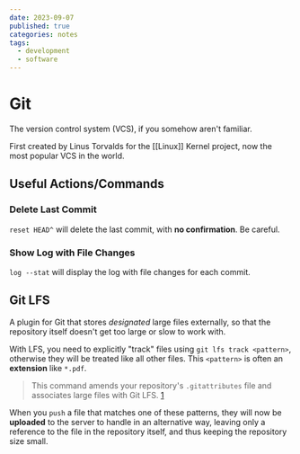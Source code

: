 ```yaml
---
date: 2023-09-07
published: true
categories: notes
tags:
  - development
  - software
---
```


Git
===================
The version control system (VCS), if you somehow aren't familiar.

First created by Linus Torvalds for the [[Linux]] Kernel project, now the most popular VCS in the world.


Useful Actions/Commands
-----------------------

### Delete Last Commit
`reset HEAD^` will delete the last commit, with **no confirmation**. Be careful.

### Show Log with File Changes
`log --stat` will display the log with file changes for each commit.


Git LFS
-------
A plugin for Git that stores *designated* large files externally, so that the repository itself doesn't get too large or slow to work with.

With LFS, you need to explicitly "track" files using `git lfs track <pattern>`, otherwise they will be treated like all other files. This `<pattern>` is often an **extension** like `*.pdf`.

> This command amends your repository's `.gitattributes` file and associates large files with Git LFS. [1]

[1]: https://docs.github.com/en/repositories/working-with-files/managing-large-files/configuring-git-large-file-storage

When you `push` a file that matches one of these patterns, they will now be **uploaded** to the server to handle in an alternative way, leaving only a reference to the file in the repository itself, and thus keeping the repository size small.